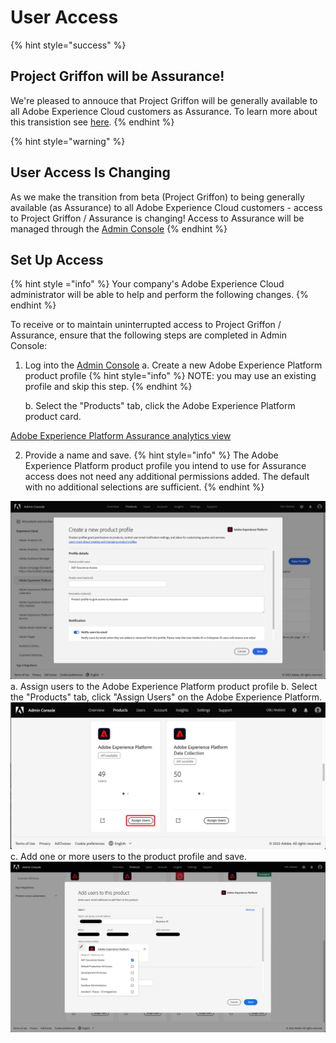 # User Access

{% hint style="success" %}
## Project Griffon will be Assurance!
We're pleased to annouce that Project Griffon will be generally available to all Adobe Experience Cloud customers as Assurance. To learn more about this transistion see [here]().
{% endhint %}

{% hint style="warning" %}
## User Access Is Changing
As we make the transition from beta (Project Griffon) to being generally available (as Assurance) to all Adobe Experience Cloud customers - access to Project Griffon / Assurance is changing! Access to Assurance will be managed through the [Admin Console](https://helpx.adobe.com/enterprise/using/admin-console.html)
{% endhint %}

## Set Up Access

{% hint style ="info" %}
Your company's Adobe Experience Cloud administrator will be able to help and perform the following changes.
{% endhint %}

To receive or to maintain uninterrupted access to Project Griffon / Assurance, ensure that the following steps are completed in Admin Console:

1. Log into the [Admin Console](https://adminconsole.adobe.com/)
   a. Create a new Adobe Experience Platform product profile
   {% hint style="info" %}
   NOTE: you may use an existing profile and skip this step.
   {% endhint %}
   
   b. Select the "Products" tab, click the Adobe Experience Platform product card.

[Adobe Experience Platform Assurance analytics view](../../.gitbook/assets/admin-console-aep-product.png)

2. Provide a name and save.
   {% hint style="info" %}
   The Adobe Experience Platform product profile you intend to use for Assurance access does not need any additional permissions added.
   The default with no additional selections are sufficient.
   {% endhint %}
   
![Adobe Experience Platform Assurance analytics view](../../.gitbook/assets/admin-console-aep-new-product-profile.png)
   a. Assign users to the Adobe Experience Platform product profile
   b. Select the "Products" tab, click "Assign Users" on the Adobe Experience Platform.
      ![Adobe Experience Platform Assurance analytics view](../../.gitbook/assets/admin-console-aep-product-assign.png)
      c. Add one or more users to the product profile and save.
      ![Adobe Experience Platform Assurance analytics view](../../.gitbook/assets/admin-console-aep-product-user.png)

